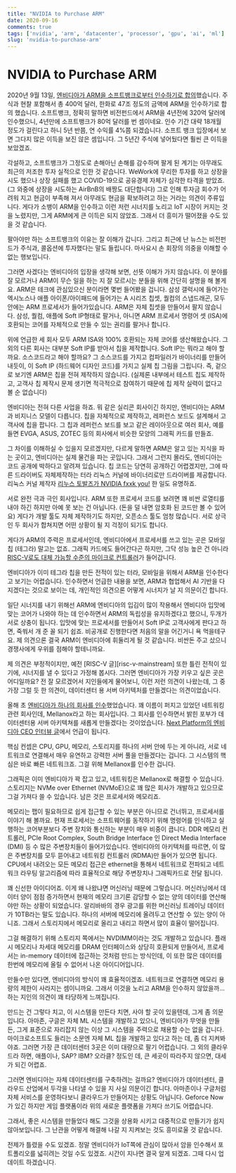 ```yaml
---
title: "NVIDIA to Purchase ARM"
date: 2020-09-16
comments: true
tags: ['nvidia', 'arm', 'datacenter', 'processor', 'gpu', 'ai', 'ml']
slug: 'nvidia-to-purchase-arm'
---
```


# NVIDIA to Purchase ARM

2020년 9월 13일, [엔비디아가 ARM을 소프트뱅크로부터 인수하기로
합의][ext:nvidia-to-acquire-arm]했습니다. 주식과 현찰 포함해서 총 400억 달러,
한화로 47조 정도의 금액에 ARM을 인수하기로 합의 했습니다. 소프트뱅크, 정확히
말하면 비전펀드에서 ARM을 4년전에 320억 달러에 인수했으니, 4년만에 소프트뱅크가
80억 달러를 번 셈이네요. 인수 기간 대략 18개월 정도가 걸린다고 하니 5년 반쯤, 연
수익률 4%쯤 되겠습니다. 소프트 뱅크 입장에서 보면 그다지 많은 이득을 보진 않은
셈입니다. 그 5년간 주식에 넣어뒀다면 훨씬 큰 이득을 보았겠죠.

[ext:nvidia-to-acquire-arm]: https://nvidianews.nvidia.com/news/nvidia-to-acquire-arm-for-40-billion-creating-worlds-premier-computing-company-for-the-age-of-ai

각설하고, 소프트뱅크가 그정도로 손해아닌 손해를 감수하며 팔게 된 계기는 아무래도
최근의 저조한 투자 실적으로 인한 것 같습니다. WeWork에 무리한 투자를 하고 상장을
시도 했으나 상장 실패를 했고 COVID-19으로 공유경제 자체가 심각한 타격을 받았죠.
(그 와중에 상장을 시도하는 AirBnB의 배짱도 대단합니다) 그로 인해 투자금 회수가
어려워 지고 현금이 부족해 져서 아무래도 현금을 확보하려고 하는 거라는 의견이
주류입니다. 게다가 소뱅이 ARM을 인수하고 이런 저런 시너지를 노리고 IoT 시장이
커지는 것을 노렸지만, 그게 ARM에게 큰 이득은 되지 않았죠. 그래서 더 흥미가
떨어졌을 수도 있을 것 같습니다.

팔아야만 하는 소프트뱅크의 이유는 잘 이해가 갑니다. 그리고 최근에 난 뉴스는
비전펀드가 주식과, 콜옵션에 투자했다는 말도 들립니다. 마사요시 손 회장의 의중을
이해할 수 없는 행보입니다.

그러면 사겠다는 엔비디아의 입장을 생각해 보면, 선뜻 이해가 가지 않습니다. 이
분야를 잘 모르거나 ARM이 무슨 일을 하는 지 잘 모르시는 분들을 위해 간단히 설명을
해 볼게요. ARM은 테크에 관심있으신 분이라면 몇번 들어봤을 겁니다. 삼성 갤럭시에
들어가는 엑시노스나 애플 아이폰/아이패드에 들어가는 A 시리즈 칩셋, 퀄컴의
스냅드래곤, 모두 안에는 ARM 프로세서가 들어가있습니다. ARM은 자체 칩셋을
만들어서 팔지 않습니다. 삼성, 퀄컴, 애플에 Soft IP형태로 팔거나, 아니면 ARM
프로세서 명령어 셋 (ISA)에 호환되는 코어를 자체적으로 만들 수 있는 권리를 팔거나
합니다.

위에 언급한 세 회사 모두 ARM ISA와 100% 호환되는 자체 코어를 생산해왔습니다. 그
외의 다른 회사는 대부분 Soft IP를 받아서 칩을 제작합니다. Soft IP는 뭐라고 해야
할까요. 소스코드라고 해야 할까요? 그 소스코드를 가지고 컴파일러가 바이너리를
만들어 내듯이, 이 Soft IP (하드웨어 디자인 코드)를 가지고 실제 칩 그림을
그립니다. 즉, 겉으로 보기엔 ARM은 칩을 전혀 제작하지 않습니다. (실제론 내부에서
테스트 칩도 제작하고, 고객사 칩 제작시 문제 생기면 적극적으로 참여하기 때문에 칩
제작 실력이 없다고 볼 순 없습니다)

엔비디아는 전혀 다른 사업을 하죠. 뭐 같은 실리콘 회사이긴 하지만, 엔비디아는
ARM과 비지니스 모델이 다릅니다. 칩을 자체적으로 제작하고, 레퍼런스 보드도
설계해서 고객사에 칩을 팝니다. 그 칩과 레퍼런스 보드를 보고 같은 레이아웃으로
여러 회사, 예를 들면 EVGA, ASUS, ZOTEC 등의 회사에서 비슷한 모양의 그래픽 카드를
만들죠.

그 차이를 이해하실 수 있을지 모르겠지만, 다르게 말하면 ARM은 알고 있는 지식을
파는 곳이고, 엔비디아는 실제 물건을 파는 곳입니다. 그래서 그런지 몰라도,
엔비디아는 코드 공개에 박하다고 알려져 있습니다. 칩 코드는 당연히 공개하긴
어렵겠지만, 그에 따른 드라이버도 자체제작하는 터라 리눅스 커널에 바이너리로만
드라이버를 제공합니다. 리눅스 커널 제작자 [리누스 토발즈가 NVIDIA fxxk
you!][ext:tovalds-nvidia-fu] 한 일도 유명하죠.

[ext:tovalds-nvidia-fu]: https://www.youtube.com/watch?v=iYWzMvlj2RQ

서로 완전 극과 극인 회사입니다. ARM 또한 프로세서 코드를 보려면 꽤 비싼 로열티를
내야 하긴 하지만 아예 못 보는 건 아닙니다. (돈을 덜 내면 암호화 된 코드만 볼 수
있어요) 게다가 개발 툴도 자체 제작하기도 하지만, 오픈소스 툴도 엄청 많습니다.
서로 상극인 두 회사가 합쳐지면 어떤 상황이 될 지 걱정이 되기도 합니다.

게다가 ARM의 주력은 프로세서인데, 엔비디아에서 프로세서를 쓰고 있는 곳은 모바일
칩 (테그라) 말고는 없죠. 그래픽 카드에도 들어간다곤 하지만, 그닥 성능 높은 건
아니라 [RISC-V로도 대체 가능할 수준의 마이크로 컨트롤러][ext:nvidia-falcon]가
들어갑니다.

[ext:nvidia-falcon]: https://www.phoronix.com/scan.php?page=news_item&px=NVIDIA-RISC-V-Next-Gen-Falcon

엔비디아가 이미 테그라 칩을 만든 전적이 있는 터라, 모바일을 위해서 ARM을
인수한다고 보기는 어렵습니다. 인수하면서 언급한 내용을 보면, ARM과 협업해서 AI
기반을 다지겠다는 것으로 보이는 데, 개인적인 의견으론 어떻게 시너지가 날 지
의문이긴 합니다.

일단 시너지를 내기 위해선 ARM에 엔비디아의 입김이 많이 작용해서 엔비디아 입맛에
맞는 코어가 나와야 하는 데 인수하면서 ARM의 독립성을 유지하겠다고 했으니, 두개가
서로 상충이 됩니다. 입맛에 맞는 프로세서를 만들어서 Soft IP로 고객사에게 판다고
하면, 죽쒀서 개 준 꼴 되기 쉽죠. 비공개로 진행한다면 처음의 말을 어긴거니 욕
먹을테구요. 제 의견으론 결국 ARM이 엔비디아에 휘둘리게 될 것 같습니다. 비싼돈
주고 샀으니 경쟁사에게 우위를 점해야 할테니까요.

제 의견은 부정적이지만, 예전 [RISC-V 글][risc-v-mainstream] 또한 틀린 전적이
있기에, 시너지를 낼 수 있다고 가정해 봅시다. 그러면 엔비디아가 가장 키우고 싶은
곳은 어디일까요? 전 잘 모르겠어서 지인들에게 물어보니, 이런 저런 의견이
나왔는데, 그 중 가장 그럴 듯 한 의견이, 데이터센터 용 서버 아키텍처를 만들겠다는
의견이었습니다.

올해 초 [엔비디아가 하나의 회사를 인수][ext:nvidia-acquire-mellanox]했었습니다.
꽤 이름이 퍼지고 있었던 네트워킹 관련 회사인데, Mellanox라고 하는 회사입니다. 그
회사를 인수하면서 밝힌 포부가 데이터센터용 서버 아키텍쳐를 새롭게 만들겠다는
것이었습니다. [Next Platform의 엔비디아 CEO 인터뷰
글][ext:nextplatform-nvidia-ceo-interview]에서 언급이 됩니다.

[ext:nvidia-acquire-mellanox]: https://nvidianews.nvidia.com/news/nvidia-completes-acquisition-of-mellanox-creating-major-force-driving-next-gen-data-centers
[ext:nextplatform-nvidia-ceo-interview]: https://www.nextplatform.com/2020/04/27/nvidia-plus-mellanox-talking-datacenter-architecture-with-jensen-huang

핵심 컨셉은 CPU, GPU, 메모리, 스토리지를 하나의 서버 안에 두는 게 아니라, 서로
네트워크로 연결해서 매우 유연하고 강력한 서버 풀을 만들겠다는 겁니다. 그
시스템의 핵심은 바로 빠른 네트워크죠. 그걸 위해 Mellanox를 인수한 겁니다.

그래픽은 이미 엔비디아가 꽉 잡고 있고, 네트워킹은 Mellanox로 해결할 수 있습니다.
스토리지는 NVMe over Ethernet (NVMoE)으로 꽤 많은 회사가 개발하고 있으므로 그걸
가져다 쓸 수 있습니다. 남은 것은 프로세서와 메모리죠.

메모리는 팹이 필요하므로 쉽게 접근할 수 있는 부분은 아니므로 건너뛰고,
프로세서를 이야기 해 볼까요. 현재 프로세서는 소프트웨어를 동작하기 위해 명령어를
인식하고 실행하는 코어부분보다 주변 장치와 통신하는 부분이 매우 비중이 큽니다.
DDR 메모리 컨트롤러, PCIe Root Complex, South Bridge Interface 인 Direct Media
Interface (DMI) 등 수 많은 주변장치들이 들어가있습니다. 엔비디아의 아키텍처를
따르면, 이 많은 주변장치를 모두 뜯어내고 네트워킹 컨트롤러 (RDMA)만 들어가
있으면 됩니다. CPU에서 내려오는 모든 메모리 접근은 ethernet을 통해서 네트워크로
전파되고 네트워크 라우팅 알고리즘에 따라 효율적으로 해당 주변장치나 그래픽카드로
전달 됩니다.

꽤 신선한 아이디어죠. 이게 왜 나왔냐면 머신러닝 때문에 그렇습니다. 머신러닝에서
데이터 양이 점점 증가하면서 현재의 메모리 크기론 감당할 수 없는 양의 데이터를
연산해야만 하는 상황이 되었습니다. 알리바바의 경우 광고를 위한 머신러닝 트레이닝
데이터가 10TB라는 말도 있습니다. 하나의 서버에 메모리에 올려두고 연산할 수 있는
양이 아니죠. 그래서 스토리지에서 메모리로 올리고 내리고 하면서 많이 효율이
떨어집니다.

그걸 해결하기 위해 스토리지 쪽에서는 NVDIMM이라는 것도 개발하고 있습니다. 플래시
메모리나 차세대 메모리를 DRAM 인터페이스와 상당히 호환되게 만들어서, 프로세서는
in-memory 데이터에 접근하는 것처럼 만드는 방식인데, 이 또한 많은 데이터를 한번에
메모리에 올릴 수 없어서 나온 아이디어입니다.

만들수만 있다면, 엔비디아의 방식이 꽤 효율적이겠죠. 네트워크로 연결하면 메모리
용량의 제한이 사라지는 셈이니까요. 그래서 이것을 노리고 ARM을 인수하지
않았을까... 하는 지인의 의견이 꽤 타당하게 느껴집니다.

만드는 건 그렇다 치고, 이 시스템을 만든다 치면, 사야 할 곳이 있을텐데, 그게 좀
의문입니다. 아마존, 구글은 자체 ML 시스템을 개발하고 있으니, 엔비디아가 무엇을
만들 든, 그게 표준으로 자리잡지 않는 이상 그 시스템을 주력으로 채용할 수는 없을
겁니다. 마이크로소프트도 들리는 소문엔 자체 ML 칩을 개발하고 있다고 하는 데, 좀
더 지켜봐야죠. 그러면 가장 큰 데이터센터 3곳은 이미 대량으로 팔기 어렵습니다. 그
외의 클라우드라 하면, 애플이나, SAP? IBM? 오라클? 정도인 데, 큰 세곳이 따라주지
않으면, 대세가 되긴 어렵죠.

그러면 엔비디아는 자체 데이터센터를 구축하려는 걸까요? 엔비디아가 데이터센터,
클라우드 산업에서 두각을 나타낼 수 있을 지 사실 의문이긴 합니다. 아마존이나
구글처럼 자체 서비스를 운영하다보니 클라우드가 만들어지는 상황도 아닙니다.
Geforce Now가 있긴 하지만 게임 플랫폼이라 위의 새로운 플랫폼을 가져다 쓰기도
어렵습니다.

그래서, 좋은 시스템을 만들었다 해도 그것을 상용화 시키고 대중적으로 만들기가
쉽지 않아보입니다. 그 난관을 어떻게 해결해 나갈 지 지켜보는 것도 흥미로울 것
같습니다.

전제가 틀렸을 수도 있겠죠. 정말 엔비디아가 IoT쪽에 관심이 많아서 암을 인수해서
포트폴리오를 넓히려는 것일 수도 있겠죠. 시간이 지나면 결국 알게 되겠죠. 그때
다시 업데이트 하겠습니다.
